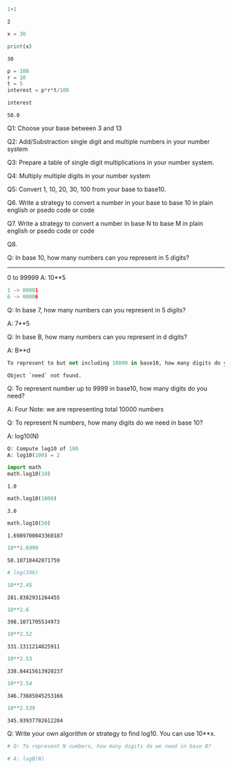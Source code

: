 

```python
1+1
```




    2




```python
x = 30
```


```python
print(x)
```

    30



```python
p = 100
r = 10
t = 5
interest = p*r*t/100
```


```python
interest
```




    50.0



Q1: Choose your base between 3 and 13

Q2: Add/Substraction single digit and multiple numbers in your number system

Q3: Prepare a table of single digit multiplications in your number system.

Q4: Multiply multiple digits in your number system

Q5: Convert 1, 10, 20, 30, 100 from your base to base10.

Q6. Write a strategy to convert a number in your base to base 10 in plain english or psedo code or code

Q7. Write a strategy to convert a number in base N to base M in plain english or psedo code or code

Q8. 

Q: In base 10, how many numbers can you represent in 5 digits?
_ _ _ _ _
0 to 99999
A: 10**5


```python
1 -> 00001
6 -> 00006
```

Q: In base 7, how many numbers can you represent in 5 digits?

A: 7**5

Q: In base B, how many numbers can you represent in d digits?

A: B**d


```python
To represent to but not including 10000 in base10, how many digits do you need?
```

    Object `need` not found.


Q: To represent number up to 9999 in base10, how many digits do you need?

A: Four
Note: we are representing total 10000 numbers

Q: To represent N numbers, how many digits do we need in base 10?

A: log10(N)


```python
Q: Compute log10 of 100
A: log10(100) = 2
```


```python
import math
math.log10(10)
```




    1.0




```python
math.log10(1000)
```




    3.0




```python
math.log10(50)
```




    1.6989700043360187




```python
10**1.6999
```




    50.10718442871759




```python
# log(346)
```


```python
10**2.45
```




    281.8382931264455




```python
10**2.6
```




    398.1071705534973




```python
10**2.52
```




    331.1311214825911




```python
10**2.53
```




    338.84415613920237




```python
10**2.54
```




    346.73685045253166




```python
10**2.539
```




    345.93937782612204



Q: Write your own algorithm or strategy to find log10. You can use 10**x.


```python
# Q: To represent N numbers, how many digits do we need in base B?

# A: logB(N)
```


```python

```
